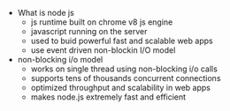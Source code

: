 - What is node js
  - js runtime built on chrome v8 js engine
  - javascript running on the server
  - used to buid powerful fast and scalable web apps 
  - use event driven non-blockin I/O model
- non-blocking i/o model
  - works on single thread using non-blocking i/o calls 
  - supports tens of thousands concurrent connections 
  - optimized throughput and scalability in web apps 
  - makes node.js extremely fast and efficient 